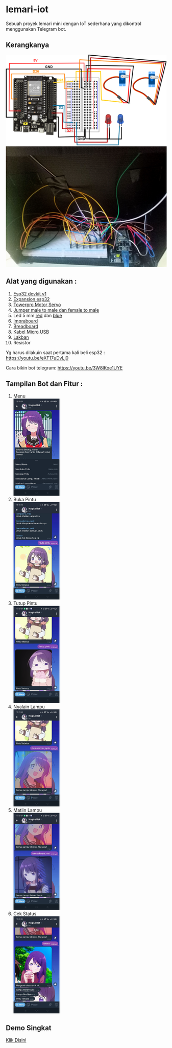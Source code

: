 # lemari-iot
Sebuah proyek lemari mini dengan IoT sederhana yang dikontrol menggunakan Telegram bot.

## Kerangkanya
<img src="https://raw.githubusercontent.com/Jauhariq/lemari-iot/main/image/esp32cuydesain.png" />
<img src="https://raw.githubusercontent.com/Jauhariq/lemari-iot/main/image/kerangkaril.jpg" />

## Alat yang digunakan : <br>
1. <a href="https://id.shp.ee/6kzRveS">Esp32 devkit v1</a> <br>
2. <a href="https://id.shp.ee/Z2SktEk">Expansion esp32</a> <br>
3. <a href="https://id.shp.ee/1RL8fiV">Towerpro Motor Servo</a> <br>
4. <a href="https://id.shp.ee/4wtxuih">Jumper male to male dan female to male</a> <br>
5. Led 5 mm <a href="https://id.shp.ee/83QRVft">red</a> dan <a href="https://id.shp.ee/7zR3Chb">blue</a> <br>
6. <a href="https://id.shp.ee/fve5yXU">Impraboard</a> <br>
7. <a href="https://id.shp.ee/98ygqdc">Breadboard</a> <br>
8. <a href="https://id.shp.ee/6kzRveS">Kabel Micro USB</a> <br>
9. <a href="https://id.shp.ee/FYKwbsf">Lakban</a>
10. Resistor

Yg harus dilakuin saat pertama kali beli esp32 : <a href="https://youtu.be/eXF17uDvLj0">https://youtu.be/eXF17uDvLj0</a>

Cara bikin bot telegram: <a href="https://youtu.be/3W8lKoe1UYE">https://youtu.be/3W8lKoe1UYE</a>

## Tampilan Bot dan Fitur : <br>
1. Menu <br>
<img src="https://raw.githubusercontent.com/Jauhariq/lemari-iot/main/image/ssmenu.jpeg" alt="Menu Bot" width="30%" height="30%"><br>
2. Buka Pintu <br>
<img src="https://raw.githubusercontent.com/Jauhariq/lemari-iot/main/image/sspintuterbuka.jpeg" alt="Buka Pintu" width="30%" height="30%"><br>
3. Tutup Pintu <br>
<img src="https://raw.githubusercontent.com/Jauhariq/lemari-iot/main/image/sspintutertutup.jpeg" alt="Tutup Pintu" width="30%" height="30%"><br>
4. Nyalain Lampu <br>
<img src="https://raw.githubusercontent.com/Jauhariq/lemari-iot/main/image/sssemualampunyala.jpeg" alt="Menyalakan Lampu" width="30%" height="30%"><br>
5. Matiin Lampu <br>
<img src="https://raw.githubusercontent.com/Jauhariq/lemari-iot/main/image/sssemualampumati.jpeg" alt="Mematikan Lampu" width="30%" height="30%"><br>
6. Cek Status <br>
<img src="https://raw.githubusercontent.com/Jauhariq/lemari-iot/main/image/ssstatus.jpeg" alt="Status" width="30%" height="30%"><br>

## Demo Singkat
<a href="https://github.com/Jauhariq/lemari-iot/raw/main/image/demosingkat.mp4">Klik Disini</a>
